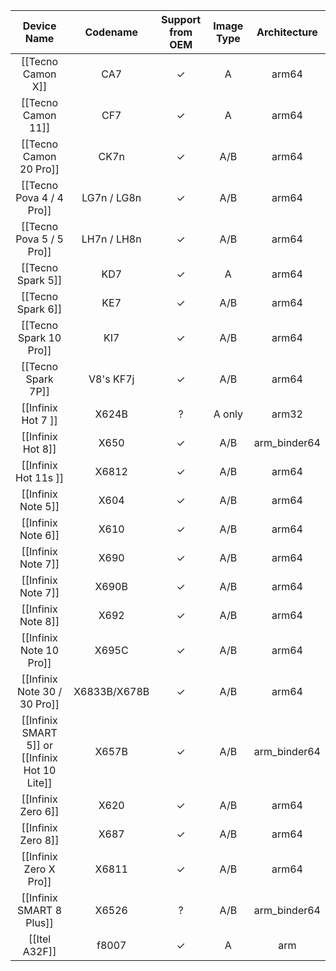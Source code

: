 |Device Name|Codename|Support from OEM|Image Type|Architecture|
|:-:|:-:|:-:|:-:|:-:|
|[[Tecno Camon X]]|CA7|✓|A|arm64|
|[[Tecno Camon 11]]|CF7|✓|A|arm64|
|[[Tecno Camon 20 Pro]]|CK7n|✓|A/B|arm64|
|[[Tecno Pova 4 / 4 Pro]]|LG7n / LG8n|✓|A/B|arm64|
|[[Tecno Pova 5 / 5 Pro]]|LH7n / LH8n|✓|A/B|arm64|
|[[Tecno Spark 5]]|KD7|✓|A|arm64|
|[[Tecno Spark 6]]|KE7|✓|A/B|arm64|
|[[Tecno Spark 10 Pro]]|KI7|✓|A/B|arm64|
|[[Tecno Spark 7P]]|V8's KF7j|✓|A/B|arm64|
|[[Infinix Hot 7 ]]|X624B|?|A only |arm32
|[[Infinix Hot 8]]|X650|✓|A/B|arm_binder64|
|[[Infinix Hot 11s ]]|X6812|✓|A/B|arm64|
|[[Infinix Note 5]]|X604|✓|A/B|arm64|
|[[Infinix Note 6]]|X610|✓|A/B|arm64|
|[[Infinix Note 7]]|X690|✓|A/B|arm64|
|[[Infinix Note 7]]|X690B|✓|A/B|arm64|
|[[Infinix Note 8]]|X692|✓|A/B|arm64|
|[[Infinix Note 10 Pro]]|X695C|✓|A/B|arm64|
|[[Infinix Note 30 / 30 Pro]]|X6833B/X678B|✓|A/B|arm64|
|[[Infinix SMART 5]] or [[Infinix Hot 10 Lite]]|X657B|✓|A/B|arm_binder64
|[[Infinix Zero 6]]|X620|✓|A/B|arm64|
|[[Infinix Zero 8]]|X687|✓|A/B|arm64|
|[[Infinix Zero X Pro]]|X6811|✓|A/B|arm64|
|[[Infinix SMART 8 Plus]]|X6526|?|A/B|arm_binder64
|[[Itel A32F]]|f8007|✓|A|arm|